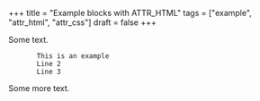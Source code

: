 +++
title = "Example blocks with ATTR_HTML"
tags = ["example", "attr_html", "attr_css"]
draft = false
+++

Some text.

<style>.indent-block { padding-left: 50px;  }</style>

<div class="indent-block">
  <div></div>

```text
This is an example
Line 2
Line 3
```
</div>

Some more text.
